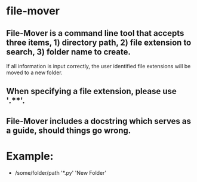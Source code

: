 # file-mover

## File-Mover is a command line tool that accepts three items, 1) directory path, 2) file extension to search, 3) folder name to create.
If all information is input correctly, the user identified file extensions will be moved to a new folder. 

## When specifying a file extension, please use '*.***'. 

## File-Mover includes a docstring which serves as a guide, should things go wrong. 

# Example: 

* /some/folder/path '*.py' 'New Folder'
